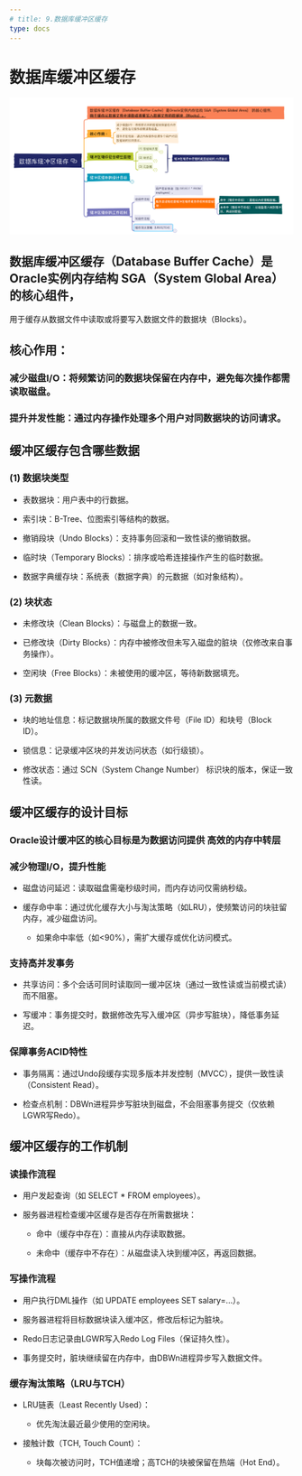 ```yaml
---
# title: 9.数据库缓冲区缓存
type: docs
---
```


# 数据库缓冲区缓存

![image-20250624183428403](assets/image-20250624183428403.png)

## 数据库缓冲区缓存（Database Buffer Cache）是Oracle实例内存结构 SGA（System Global Area） 的核心组件，
用于缓存从数据文件中读取或将要写入数据文件的数据块（Blocks）。

## 核心作用：

### 减少磁盘I/O：将频繁访问的数据块保留在内存中，避免每次操作都需读取磁盘。

### 提升并发性能：通过内存操作处理多个用户对同数据块的访问请求。

## 缓冲区缓存包含哪些数据

### (1) 数据块类型

- 表数据块：用户表中的行数据。

- 索引块：B-Tree、位图索引等结构的数据。

- 撤销段块（Undo Blocks）：支持事务回滚和一致性读的撤销数据。

- 临时块（Temporary Blocks）：排序或哈希连接操作产生的临时数据。

- 数据字典缓存块：系统表（数据字典）的元数据（如对象结构）。

### (2) 块状态

- 未修改块（Clean Blocks）：与磁盘上的数据一致。

- 已修改块（Dirty Blocks）：内存中被修改但未写入磁盘的脏块（仅修改来自事务操作）。

- 空闲块（Free Blocks）：未被使用的缓冲区，等待新数据填充。

### (3) 元数据

- 块的地址信息：标记数据块所属的数据文件号（File ID）和块号（Block ID）。

- 锁信息：记录缓冲区块的并发访问状态（如行级锁）。

- 修改状态：通过 SCN（System Change Number） 标识块的版本，保证一致性读。

## 缓冲区缓存的设计目标

### Oracle设计缓冲区的核心目标是为数据访问提供 高效的内存中转层

### 减少物理I/O，提升性能

- 磁盘访问延迟：读取磁盘需毫秒级时间，而内存访问仅需纳秒级。

- 缓存命中率：通过优化缓存大小与淘汰策略（如LRU），使频繁访问的块驻留内存，减少磁盘访问。

	- 如果命中率低（如<90%），需扩大缓存或优化访问模式。

### 支持高并发事务

- 共享访问：多个会话可同时读取同一缓冲区块（通过一致性读或当前模式读）而不阻塞。

- 写缓冲：事务提交时，数据修改先写入缓冲区（异步写脏块），降低事务延迟。

### 保障事务ACID特性

- 事务隔离：通过Undo段缓存实现多版本并发控制（MVCC），提供一致性读（Consistent Read）。

- 检查点机制：DBWn进程异步写脏块到磁盘，不会阻塞事务提交（仅依赖LGWR写Redo）。

## 缓冲区缓存的工作机制

### 读操作流程

- 用户发起查询（如 SELECT * FROM employees）。

- 服务器进程检查缓冲区缓存是否存在所需数据块：

	- 命中（缓存中存在）：直接从内存读取数据。

	- 未命中（缓存中不存在）：从磁盘读入块到缓冲区，再返回数据。

### 写操作流程

- 用户执行DML操作（如 UPDATE employees SET salary=…）。

- 服务器进程将目标数据块读入缓冲区，修改后标记为脏块。

- Redo日志记录由LGWR写入Redo Log Files（保证持久性）。

- 事务提交时，脏块继续留在内存中，由DBWn进程异步写入数据文件。

### 缓存淘汰策略（LRU与TCH）

- LRU链表（Least Recently Used）：

	- 优先淘汰最近最少使用的空闲块。

- 接触计数（TCH, Touch Count）：

	- 块每次被访问时，TCH值递增；高TCH的块被保留在热端（Hot End）。

